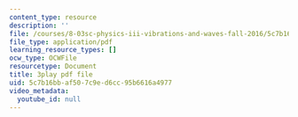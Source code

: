 ```yaml
---
content_type: resource
description: ''
file: /courses/8-03sc-physics-iii-vibrations-and-waves-fall-2016/5c7b16bbaf507c9ed6cc95b6616a4977_BX4QPdP7fT8.pdf
file_type: application/pdf
learning_resource_types: []
ocw_type: OCWFile
resourcetype: Document
title: 3play pdf file
uid: 5c7b16bb-af50-7c9e-d6cc-95b6616a4977
video_metadata:
  youtube_id: null
---
```

